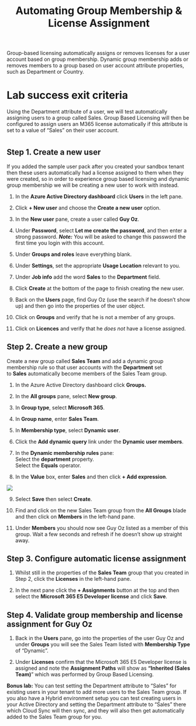﻿---
id: license
title: Automating Group Membership & License Assignment 
sidebar_label: Automate License Assignment
slug: /license
---




Group-based licensing automatically assigns or removes licenses for a user account based on group membership. Dynamic group membership adds or removes members to a group based on user account attribute properties, such as Department or Country. 

# Lab success exit criteria
Using the Department attribute of a user, we will test automatically assigning users to a group called Sales. Group Based Licensing will then be configured to assign users an M365 license automatically if this attribute is set to a value of “Sales” on their user account. 
#

## Step 1. Create a new user
If you added the sample user pack after you created your sandbox tenant then these users automatically had a license assigned to them when they were created, so in order to experience group based licensing and dynamic group membership we will be creating a new user to work with instead.

1. In the **Azure Active Directory dashboard** click **Users** in the left pane.

1. Click **+ New user** and choose the **Create a new user** option.
1. In the **New user** pane, create a user called **Guy Oz**.
1. Under **Password**, select **Let me create the password**, and then enter a strong password. ***Note:*** You will be asked to change this password the first time you login with this account.
1. Under **Groups and roles** leave everything blank.
1. Under **Settings**, set the appropriate **Usage Location** relevant to you.
1. Under **Job info** add the word **Sales** to the **Department** field.
1. Click **Create** at the bottom of the page to finish creating the new user.
1. Back on the **Users** page, find Guy Oz (use the search if he doesn’t show up) and then go into the properties of the user object.
1. Click on **Groups** and verify that he is not a member of any groups.
1. Click on **Licences** and verify that he *does not* have a license assigned.

## Step 2. Create a new group
Create a new group called **Sales Team** and add a dynamic group membership rule so that user accounts with the **Department** set to **Sales** automatically become members of the Sales Team group.

1. In the Azure Active Directory dashboard click **Groups.**

1. In the **All groups** pane, select **New group**.
1. In **Group type**, select **Microsoft 365**.
1. In **Group name**, enter **Sales Team**.
1. In **Membership type**, select **Dynamic user**.
1. Click the **Add dynamic query** link under the **Dynamic user members**.
1. In the **Dynamic membership rules** pane:  
Select the **department** property.    
Select the **Equals** operator.  
1. In the **Value** box, enter **Sales** and then click **+ Add expression**.

![](img/license.001.png)

9. Select **Save** then select **Create**.

1. Find and click on the new Sales Team group from the **All Groups** blade and then click on **Members** in the left-hand pane.
1. Under **Members** you should now see Guy Oz listed as a member of this group. Wait a few seconds and refresh if he doesn’t show up straight away.

## Step 3. Configure automatic license assignment
1. Whilst still in the properties of the **Sales Team** group that you created in Step 2, click the **Licenses** in the left-hand pane.

1. In the next pane click the **+ Assignments** button at the top and then select the **Microsoft 365 E5 Developer license** and click **Save**.
## Step 4. Validate group membership and license assignment for Guy Oz
1. Back in the **Users** pane, go into the properties of the user Guy Oz and under **Groups** you will see the Sales Team listed with **Membership Type** of “Dynamic”.

1. Under **Licenses** confirm that the Microsoft 365 E5 Developer license is assigned and note the **Assignment Paths** will show as **“Inherited (Sales Team)**” which was performed by Group Based Licensing.

**Bonus lab:** You can test setting the Department attribute to “Sales” for existing users in your tenant to add more users to the Sales Team group. If you also have a Hybrid environment setup you can test creating users in your Active Directory and setting the Department attribute to “Sales” there which Cloud Sync will then sync, and they will also then get automatically added to the Sales Team group for you. 

